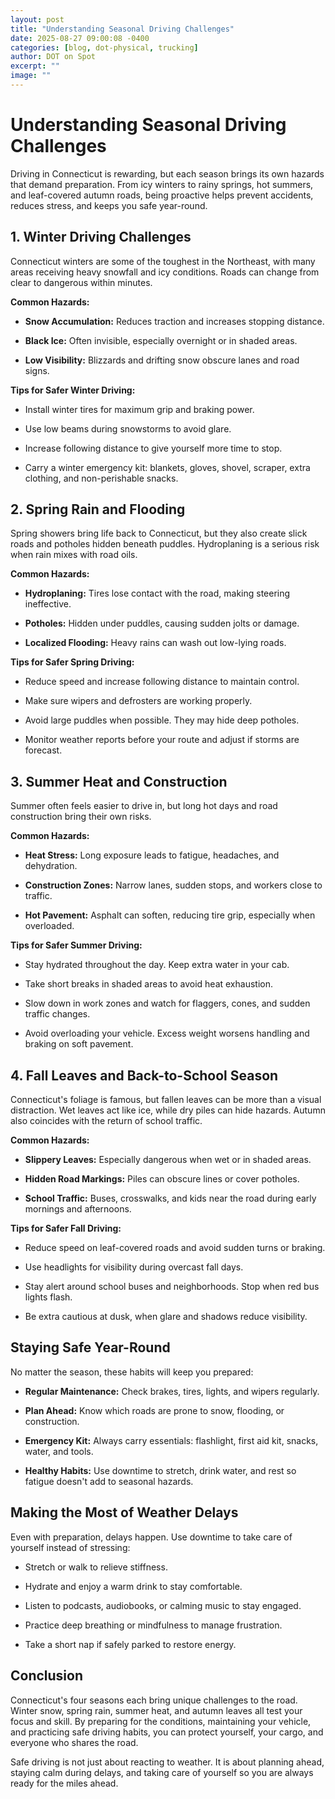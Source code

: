 ```yaml
---
layout: post
title: "Understanding Seasonal Driving Challenges"
date: 2025-08-27 09:00:08 -0400
categories: [blog, dot-physical, trucking]
author: DOT on Spot
excerpt: ""
image: ""
---
```


# **Understanding Seasonal Driving Challenges**

Driving in Connecticut is rewarding, but each season brings its own hazards that demand preparation. From icy winters to rainy springs, hot summers, and leaf-covered autumn roads, being proactive helps prevent accidents, reduces stress, and keeps you safe year-round.

## **1. Winter Driving Challenges**

Connecticut winters are some of the toughest in the Northeast, with many areas receiving heavy snowfall and icy conditions. Roads can change from clear to dangerous within minutes.

**Common Hazards:**

-   **Snow Accumulation:** Reduces traction and increases stopping distance.

-   **Black Ice:** Often invisible, especially overnight or in shaded areas.

-   **Low Visibility:** Blizzards and drifting snow obscure lanes and road signs.

**Tips for Safer Winter Driving:**

-   Install winter tires for maximum grip and braking power.

-   Use low beams during snowstorms to avoid glare.

-   Increase following distance to give yourself more time to stop.

-   Carry a winter emergency kit: blankets, gloves, shovel, scraper, extra clothing, and non-perishable snacks.

## **2. Spring Rain and Flooding**

Spring showers bring life back to Connecticut, but they also create slick roads and potholes hidden beneath puddles. Hydroplaning is a serious risk when rain mixes with road oils.

**Common Hazards:**

-   **Hydroplaning:** Tires lose contact with the road, making steering ineffective.

-   **Potholes:** Hidden under puddles, causing sudden jolts or damage.

-   **Localized Flooding:** Heavy rains can wash out low-lying roads.

**Tips for Safer Spring Driving:**

-   Reduce speed and increase following distance to maintain control.

-   Make sure wipers and defrosters are working properly.

-   Avoid large puddles when possible. They may hide deep potholes.

-   Monitor weather reports before your route and adjust if storms are forecast.

## **3. Summer Heat and Construction**

Summer often feels easier to drive in, but long hot days and road construction bring their own risks.

**Common Hazards:**

-   **Heat Stress:** Long exposure leads to fatigue, headaches, and dehydration.

-   **Construction Zones:** Narrow lanes, sudden stops, and workers close to traffic.

-   **Hot Pavement:** Asphalt can soften, reducing tire grip, especially when overloaded.

**Tips for Safer Summer Driving:**

-   Stay hydrated throughout the day. Keep extra water in your cab.

-   Take short breaks in shaded areas to avoid heat exhaustion.

-   Slow down in work zones and watch for flaggers, cones, and sudden traffic changes.

-   Avoid overloading your vehicle. Excess weight worsens handling and braking on soft pavement.

## **4. Fall Leaves and Back-to-School Season**

Connecticut's foliage is famous, but fallen leaves can be more than a visual distraction. Wet leaves act like ice, while dry piles can hide hazards. Autumn also coincides with the return of school traffic.

**Common Hazards:**

-   **Slippery Leaves:** Especially dangerous when wet or in shaded areas.

-   **Hidden Road Markings:** Piles can obscure lines or cover potholes.

-   **School Traffic:** Buses, crosswalks, and kids near the road during early mornings and afternoons.

**Tips for Safer Fall Driving:**

-   Reduce speed on leaf-covered roads and avoid sudden turns or braking.

-   Use headlights for visibility during overcast fall days.

-   Stay alert around school buses and neighborhoods. Stop when red bus lights flash.

-   Be extra cautious at dusk, when glare and shadows reduce visibility.

## **Staying Safe Year-Round**

No matter the season, these habits will keep you prepared:

-   **Regular Maintenance:** Check brakes, tires, lights, and wipers regularly.

-   **Plan Ahead:** Know which roads are prone to snow, flooding, or construction.

-   **Emergency Kit:** Always carry essentials: flashlight, first aid kit, snacks, water, and tools.

-   **Healthy Habits:** Use downtime to stretch, drink water, and rest so fatigue doesn't add to seasonal hazards.

## **Making the Most of Weather Delays**

Even with preparation, delays happen. Use downtime to take care of yourself instead of stressing:

-   Stretch or walk to relieve stiffness.

-   Hydrate and enjoy a warm drink to stay comfortable.

-   Listen to podcasts, audiobooks, or calming music to stay engaged.

-   Practice deep breathing or mindfulness to manage frustration.

-   Take a short nap if safely parked to restore energy.

## **Conclusion**

Connecticut's four seasons each bring unique challenges to the road. Winter snow, spring rain, summer heat, and autumn leaves all test your focus and skill. By preparing for the conditions, maintaining your vehicle, and practicing safe driving habits, you can protect yourself, your cargo, and everyone who shares the road.

Safe driving is not just about reacting to weather. It is about planning ahead, staying calm during delays, and taking care of yourself so you are always ready for the miles ahead.
